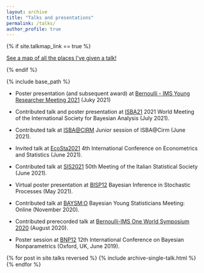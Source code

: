```yaml
---
layout: archive
title: "Talks and presentations"
permalink: /talks/
author_profile: true
---
```


{% if site.talkmap_link == true %}

<p style="text-decoration:underline;"><a href="/talkmap.html">See a map of all the places I've given a talk!</a></p>

{% endif %}

{% include base_path %}

* Poster presentation (and subsequent award) at [Bernoulli - IMS Young Researcher Meeting 2021](https://www.wc2020.org/sub03_04.php) (Juky 2021)

* Contributed talk and poster presentation at [ISBA21](https://events.stat.uconn.edu/ISBA2021/) 2021 World Meeting of the International Society for Bayesian Analysis (July 2021).

* Contributed talk at [ISBA@CIRM](https://sites.google.com/view/isba-at-cirm/junior-sessions) Junior session of ISBA@Cirm (June 2021).

* Invited talk at [EcoSta2021](http://www.cmstatistics.org/EcoSta2021/) 4th International Conference on Econometrics and Statistics (June 2021).

* Contributed talk at [SIS2021](https://meetings3.sis-statistica.org/index.php/sis2021/) 50th Meeting of the Italian Statistical Society (June 2021).

* Virtual poster presentation at [BISP12](https://bisp12.imati.cnr.it/home_page.php) Bayesian Inference in Stochastic Processes (May 2021).

* Contributed talk at [BAYSM:O](https://j-isba.github.io/baysmo.html) Bayesian Young Statisticians Meeting: Online (November 2020).

* Contributed prerecorded talk at [Bernoulli-IMS One World Symposium 2020](https://www.worldsymposium2020.org/home) (August 2020).

* Poster session at [BNP12](http://www.stats.ox.ac.uk/bnp12/) 12th International Conference on Bayesian Nonparametrics (Oxford, UK, June 2019).



{% for post in site.talks reversed %}
  {% include archive-single-talk.html %}
{% endfor %}
